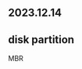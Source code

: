 2023.12.14
----
## disk partition 
MBR



<!--stackedit_data:
eyJoaXN0b3J5IjpbODM0MDQxODYxLDExMzAwMzExNzFdfQ==
-->